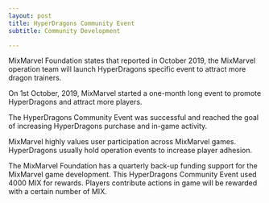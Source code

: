 ```yaml
---
layout: post
title: HyperDragons Community Event 
subtitle: Community Development 

---
```


MixMarvel Foundation states that reported in October 2019, the MixMarvel operation team will launch HyperDragons specific event to attract more dragon trainers. 

On 1st October, 2019, MixMarvel started a one-month long event to promote HyperDragons and attract more players.

The HyperDragons Community Event was successful and reached the goal of increasing HyperDragons purchase and in-game activity.

MixMarvel highly values user participation across MixMarvel games. HyperDragons usually hold operation events to increase player adhesion. 

The MixMarvel Foundation has a quarterly back-up funding support for the MixMarvel game development. This HyperDragons Community Event used 4000 MIX for rewards. Players contribute actions in game will be rewarded with a certain number of MIX.

